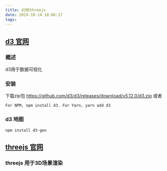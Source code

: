 ```yaml
---
title: d3和threejs
date: 2019-10-14 18:06:17
tags:
---
```

## [d3 官网](https://d3js.org/)
### 概述
d3用于数据可视化
### 安装

下载zip包  https://github.com/d3/d3/releases/download/v5.12.0/d3.zip
或者
```shell
For NPM, npm install d3. For Yarn, yarn add d3
```

### d3 地图

```shell
npm install d3-geo
```

## [threejs 官网](https://threejs.org/)
### threejs 用于3D场景渲染